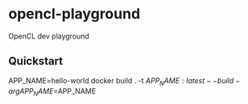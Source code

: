 # opencl-playground
OpenCL dev playground


## Quickstart

APP_NAME=hello-world
docker build . -t $APP_NAME:latest --build-arg APP_NAME=$APP_NAME